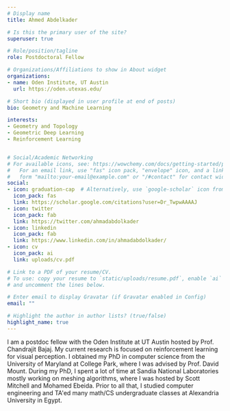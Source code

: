 ```yaml
---
# Display name
title: Ahmed Abdelkader

# Is this the primary user of the site?
superuser: true

# Role/position/tagline
role: Postdoctoral Fellow

# Organizations/Affiliations to show in About widget
organizations:
- name: Oden Institute, UT Austin
  url: https://oden.utexas.edu/

# Short bio (displayed in user profile at end of posts)
bio: Geometry and Machine Learning

interests:
- Geometry and Topology
- Geometric Deep Learning
- Reinforcement Learning


# Social/Academic Networking
# For available icons, see: https://wowchemy.com/docs/getting-started/page-builder/#icons
#   For an email link, use "fas" icon pack, "envelope" icon, and a link in the
#   form "mailto:your-email@example.com" or "/#contact" for contact widget.
social:
- icon: graduation-cap  # Alternatively, use `google-scholar` icon from `ai` icon pack
  icon_pack: fas
  link: https://scholar.google.com/citations?user=Dr_TwpwAAAAJ
- icon: twitter
  icon_pack: fab
  link: https://twitter.com/ahmadabdolkader
- icon: linkedin
  icon_pack: fab
  link: https://www.linkedin.com/in/ahmadabdolkader/
- icon: cv
  icon_pack: ai
  link: uploads/cv.pdf

# Link to a PDF of your resume/CV.
# To use: copy your resume to `static/uploads/resume.pdf`, enable `ai` icons in `params.toml`, 
# and uncomment the lines below.

# Enter email to display Gravatar (if Gravatar enabled in Config)
email: ""

# Highlight the author in author lists? (true/false)
highlight_name: true
---
```


I am a postdoc fellow with the Oden Institute at UT Austin hosted by Prof. Chandrajit Bajaj. My current research is focused on reinforcement learning for visual perception. I obtained my PhD in computer science from the University of Maryland at College Park, where I was advised by Prof. David Mount. During my PhD, I spent a lot of time at Sandia National Laboratories mostly working on meshing algorithms, where I was hosted by Scott Mitchell and Mohamed Ebeida. Prior to all that, I studied computer engineering and TA'ed many math/CS undergraduate classes at Alexandria University in Egypt.

